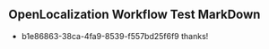 ## OpenLocalization Workflow Test MarkDown
* b1e86863-38ca-4fa9-8539-f557bd25f6f9 thanks!

<!--HONumber=Jul16_HO3-->


